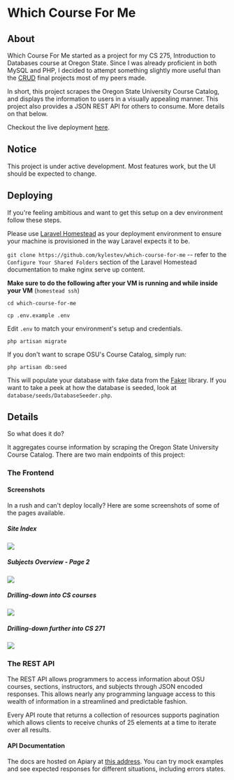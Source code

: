 # Which Course For Me

## About

Which Course For Me started as a project for my CS 275, Introduction to Databases course at Oregon State.
Since I was already proficient in both MySQL and PHP, I decided to attempt something slightly more useful than
the [CRUD](https://en.wikipedia.org/wiki/Create,_read,_update_and_delete) final projects most of my peers made.

In short, this project scrapes the Oregon State University Course Catalog, and displays the information to users in a visually appealing manner. This project also provides a JSON REST API for others to consume. More details on that below.

Checkout the live deployment [here](https://which-course-for.me/).

## Notice

This project is under active development. Most features work, but the UI should be expected to change.

## Deploying

If you're feeling ambitious and want to get this setup on a dev environment follow these steps.

Please use [Laravel Homestead](http://laravel.com/docs/master/homestead) as your deployment environment to ensure your machine is provisioned in the way Laravel expects it to be.

`git clone https://github.com/kylestev/which-course-for-me` -- refer to the `Configure Your Shared Folders` section of the Laravel Homestead documentation to make nginx serve up content.

**Make sure to do the following after your VM is running and while inside your VM** (`homestead ssh`)

`cd which-course-for-me`

`cp .env.example .env`

Edit `.env` to match your environment's setup and credentials.

`php artisan migrate`

If you don't want to scrape OSU's Course Catalog, simply run:

`php artisan db:seed`

This will populate your database with fake data from the [Faker](https://github.com/fzaninotto/Faker) library. If you want to take a peek at how the database is seeded, look at `database/seeds/DatabaseSeeder.php`.

## Details

So what does it do?

It aggregates course information by scraping the Oregon State University Course Catalog. There are two main endpoints of this project:

### The Frontend

#### Screenshots

In a rush and can't deploy locally? Here are some screenshots of some of the pages available.

##### Site Index

<img src="https://i.imgur.com/FzktOld.png" />

##### Subjects Overview - Page 2

<img src="https://i.imgur.com/mIkpGVs.png" />

##### Drilling-down into CS courses

<img src="https://i.imgur.com/HWzbfNe.png" />

##### Drilling-down further into CS 271

<img src="https://i.imgur.com/SF7rGRC.png" />

### The REST API

The REST API allows programmers to access information about OSU courses, sections, instructors, and subjects through JSON encoded responses. This allows nearly any programming language access to this wealth of information in a streamlined and predictable fashion.

Every API route that returns a collection of resources supports pagination which allows clients to receive chunks of 25 elements at a time to iterate over all results.	

#### API Documentation

The docs are hosted on Apiary at [this address](http://docs.whichcourseforme.apiary.io/). You can try mock examples and see expected responses for different situations, including errors states.

